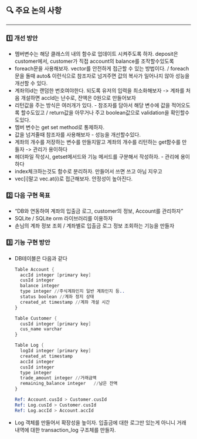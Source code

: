 ## **🔍 주요 논의 사항**

---

### 1️⃣ 개선 방안

- 멤버변수는 해당 클래스의 내의 함수로 업데이트 시켜주도록 하자. deposit은 customer에서, customer가 직접 account의 balance를 조작할수있도록
- foreach문을 사용해보자. vector를 안전하게 접근할 수 있는 방법이다. / foreach문을 돌때 auto& 이런식으로 참조자로 넘겨주면 값의 복사가 일어나지 않아 성능을 개선할 수 있다.
- 계좌의id는 랜덤한 번호여야한다. 되도록 유저의 입력을 최소화해보자 -> 계좌를 처음 개설하면 accId는 난수로, 잔액은 0원으로 만들어보자
- 리턴값을 주는 방식은 여러개가 있다. - 참조자를 담아서 해당 변수에 값을 적어오도록 할수도있고 / return값을 아무거나 주고 boolean값으로 validation을 확인할수도있다.
- 멤버 변수는 get set method로 통제하자.
- 값을 넘겨줄때 참조자를 사용해보자 - 성능을 개선할수있다.
- 계좌의 개수를 저장하는 변수를 만들지말고 계좌의 개수를 리턴하는 get함수를 만들자 -> 관리가 용이하다
- 헤더파일 작성시, getset메서드와 기능 메서드를 구분해서 작성하자. - 관리에 용이하다
- index체크하는것도 함수로 분리하자. 만들어서 쓰면 쓰고 아님 지우고
- vec[i]말고 vec.at(i)로 접근해보자. 안정성이 높아진다.

### 2️⃣ 다음 구현 목표

- “DB와 연동하여 계좌의 입출금 로그, customer의 정보, Account를 관리하자”
- SQLite / SQLite orm 라이브러리를 이용하자
- 손님의 계좌 정보 조회 / 계좌별로 입출금 로그 정보 조회하는 기능을 만들자

### 3️⃣ 기능 구현 방안

- DB테이블은 다음과 같다
    
    ```nasm
    Table Account {
      accId integer [primary key]
      cusId integer
      balance integer
      type integer //주식계좌인지 일반 계좌인지 등..
      status boolean //계좌 정지 상태 
      created_at timestamp //계좌 개설 시간
    }
    
    Table Customer {
      cusId integer [primary key]
      cus_name varchar
    }
    
    Table Log {
      logId integer [primary key]
      created_at timestamp
      accId integer
      cusId integer
      type integer
      trade_amount integer //거래금액 
      remaining_balance integer   //남은 잔액
    }
    
    Ref: Account.cusId > Customer.cusId
    Ref: Log.cusId > Customer.cusId
    Ref: Log.accId > Account.accId
    ```
    

- Log 객체를 만들어서 확장성을 높이자. 입출금에 대한 로그만 있는게 아니니 거래 내역에 대한 transaction_log 구조체를 만들자.

